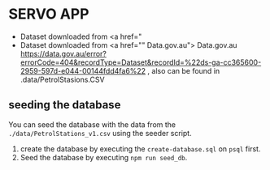 # SERVO APP

- Dataset downloaded from <a href="
- Dataset downloaded from <a href="" Data.gov.au"> Data.gov.au</a> https://data.gov.au/error?errorCode=404&recordType=Dataset&recordId=%22ds-ga-cc365600-2959-597d-e044-00144fdd4fa6%22 , also can be found in .data/PetrolStasions.CSV

## seeding the database

You can seed the database with the data from the `./data/PetrolStations_v1.csv` using the seeder script.

1. create the database by executing the `create-database.sql` on `psql` first.
2. Seed the database by executing `npm run seed_db`.


